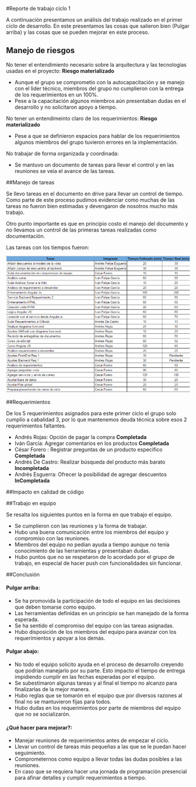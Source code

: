 #Reporte de trabajo ciclo 1

A continuación presentamos un análisis del trabajo realizado en el primer ciclo de desarrollo. En este presentamos las cosas que salieron bien (Pulgar arriba) y las cosas que se pueden mejorar en este proceso.


## Manejo de riesgos

No tener el entendimiento necesario sobre la arquitectura y las tecnologías usadas en el proyecto: **Riesgo materializado**
* Aunque el grupo se comprometio con la autocapacitación y se manejo con el lider técnico, miembros del grupo no cumplieron con la entrega de los requerimientos en un 100%. 
* Pese a la capacitación algunos miembros aún presentaban dudas en el desarrollo y no solicitaron apoyo a tiempo.

No tener un entendimeinto claro de los requerimientos: **Riesgo materializado**
* Pese a que se definieron espacios para hablar de los requerimientos algunos miembros del grupo tuvieron errores en la implementación.

No trabajar de forma organizada y coordinada:
* Se mantuvo un documento de tareas para llevar el control y en las reuniones se veia el avance de las tareas.


##Manejo de tareas

Se llevo tareas en el documento en drive para llevar un control de tiempo. Como parte de este proceso pudimos evidenciar como muchas de las tareas no fueron bien estimadas y devengaron de nosotros mucho más trabajo.

Otro punto importante es que en principio costo el manejo del documento y no llevamos un control de las primeras tareas realizadas como documentación.

Las tareas con los tiempos fueron: 

![](tiempos.PNG)

##Requerimientos

De los 5 requerimientos asignados para este primer ciclo el grupo solo cumplío a cabalidad 3, por lo que mantenemos deuda técnica sobre esos 2 requerimientos faltantes.

* Andrés Rojas: Opción de pagar la compra **Completada**
* Iván García: Agregar comentarios en los productos **Completada**
* César Forero : Registrar preguntas de un producto específico **Completada**
* Andrés De Castro: Realizar búsqueda del producto más barato **Incompletada**
* Andrés Esguerra: Ofrecer la posibilidad de agregar descuentos **InCompletada**

##Impacto en calidad de código

##Trabajo en equipo

Se resalta los siguientes puntos en la forma en que trabajo el equipo.

* Se cumplieron con las reuniones y la forma de trabajar.
* Hubo una buena comunicación entre los miembros del equipo y compromiso con las reuniones.
* Miembros del equipo no pedian ayuda a tiempo aunque no tenía conocimiento de las herramientas y presentaban dudas.
* Hubo puntos que no se respetaron de lo acordado por el grupo de trabajo, en especial de hacer push con funcionalidades sin funcionar.

##Conclusión


#### Pulgar arriba: 

* Se ha promovida la participación de todo el equipo en las decisiones que deben tomarse como equipo.
* Las herramientas definidas en un principio se han manejado de la forma esperada.
* Se ha sentido el compromiso del equipo con las tareas asignadas.
* Hubo disposición de los miembros del equipo para avanzar con los requerimientos y apoyar a los demás.

#### Pulgar abajo: 

* No todo el equipo solicito ayuda en el proceso de desarrollo creyendo que podrían manejarlo por su parte. Esto impacto el tiempo de entrega impidiendo cumplir en las fechas esperadas por el equipo.
* Se subestimaron algunas tareas y al final el tiempo no alcanzo para finalizarlas de la mejor manera.
* Hubo reglas que se tomarón en el equipo que por diversos razones al final no se mantuvieron fijas para todos.
* Hubo dudas en los requerimientos por parte de miembros del equipo que no se socializarón.

#### ¿Qué hacer para mejorar?: 

* Manejar reuniones de requerimientos antes de empezar el ciclo.
* Llevar un control de tareas más pequeñas a las que se le puedan hacer seguimiento.
* Comprometernos como equipo a llevar todas las dudas posibles a las reuniones.
* En caso que se requiera hacer una jornada de programación presencial para afinar detalles y cumplir requerimientos a tiempo.